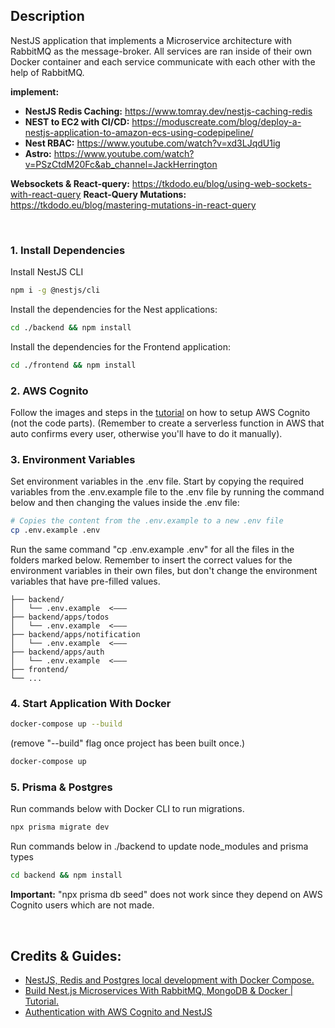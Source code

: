 ## **Description**

NestJS application that implements a Microservice architecture with RabbitMQ as the message-broker. All services are ran inside of their own Docker container and each service communicate with each other with the help of RabbitMQ.

**implement:**

- **NestJS Redis Caching:** https://www.tomray.dev/nestjs-caching-redis
- **NEST to EC2 with CI/CD:** https://moduscreate.com/blog/deploy-a-nestjs-application-to-amazon-ecs-using-codepipeline/
- **Nest RBAC:** https://www.youtube.com/watch?v=xd3LJqdU1ig
- **Astro:** https://www.youtube.com/watch?v=PSzCtdM20Fc&ab_channel=JackHerrington

**Websockets & React-query:** https://tkdodo.eu/blog/using-web-sockets-with-react-query
**React-Query Mutations:** https://tkdodo.eu/blog/mastering-mutations-in-react-query

<br />

### **1. Install Dependencies**

Install NestJS CLI

```bash
npm i -g @nestjs/cli
```

Install the dependencies for the Nest applications:

```bash
cd ./backend && npm install
```

Install the dependencies for the Frontend application:

```bash
cd ./frontend && npm install
```

### **2. AWS Cognito**

Follow the images and steps in the [tutorial](https://medium.com/weekly-webtips/authentication-with-aws-cognito-and-nestjs-9f04c766f3fd) on how to setup AWS Cognito (not the code parts). (Remember to create a serverless function in AWS that auto confirms every user, otherwise you'll have to do it manually).

### **3. Environment Variables**

Set environment variables in the .env file. Start by copying the required variables from the .env.example file to the .env file by running the command below and then changing the values inside the .env file:

```bash
# Copies the content from the .env.example to a new .env file
cp .env.example .env
```

Run the same command "cp .env.example .env" for all the files in the folders marked below. Remember to insert the correct values for the environment variables in their own files, but don't change the environment variables that have pre-filled values.

```
├── backend/
│   └── .env.example  <–––
├── backend/apps/todos
│   └── .env.example  <–––
├── backend/apps/notification
│   └── .env.example  <–––
├── backend/apps/auth
│   └── .env.example  <–––
├── frontend/
└── ...
```

### **4. Start Application With Docker**

```bash
docker-compose up --build
```

(remove "--build" flag once project has been built once.)

```bash
docker-compose up
```

### **5. Prisma & Postgres**

Run commands below with Docker CLI to run migrations.

```bash
npx prisma migrate dev
```

Run commands below in ./backend to update node_modules and prisma types

```bash
cd backend && npm install
```

**Important:** "npx prisma db seed" does not work since they depend on AWS Cognito users which are not made.

</br>

## **Credits & Guides:**

- [NestJS, Redis and Postgres local development with Docker Compose.](https://www.tomray.dev/nestjs-docker-compose-postgres)
- [Build Nest.js Microservices With RabbitMQ, MongoDB & Docker | Tutorial.](https://www.youtube.com/watch?v=yuVVKB0EaOQ&t=4288s)
- [Authentication with AWS Cognito and NestJS](https://medium.com/weekly-webtips/authentication-with-aws-cognito-and-nestjs-9f04c766f3fd)
